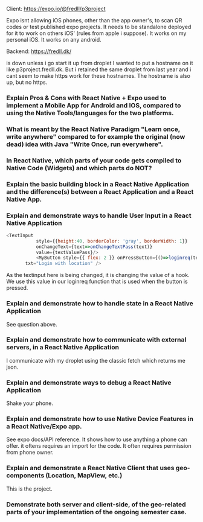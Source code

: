 
Client:
https://expo.io/@fredll/p3project

Expo isnt allowing iOS phones, other than the app owner's, to scan QR codes or test published expo projects. It needs to be standalone deployed for it to work on others iOS' (rules from apple i suppose). It works on my personal iOS. It works on any android. 


Backend:
https://fredll.dk/

is down unless i go start it up from droplet
I wanted to put a hostname on it like p3project.fredll.dk. But i retained the same droplet from last year and i cant seem to make https work for these hostnames. The hostname is also up, but no https. 

### Explain Pros & Cons with React Native + Expo used to implement a Mobile App for Android and IOS, compared to using the Native Tools/languages for the two platforms.
 
 
 ### What is meant by the React Native Paradigm "Learn once, write anywhere" compared to for example the original (now dead) idea with Java "Write Once, run everywhere".
       
       
 ### In React Native, which parts of your code gets compiled to Native Code (Widgets) and which parts do NOT?
      
      
 ### Explain the basic building block in a React Native Application and the difference(s) between a React Application and a React Native App.
      
 ###  Explain and demonstrate ways to handle User Input in a React Native Application
 ```javascript
 <TextInput 
            style={{height:40, borderColor: 'gray', borderWidth: 1}}
            onChangeText={text=>onChangeTextPass(text)}
            value={textValuePass}/>
            <MyButton style={{ flex: 2 }} onPressButton={()=>loginreq(textValueName,textValuePass,position.longitude,position.latitude)} 
        txt="Login with location" /> 
 ```
 As the textinput here is being changed, it is changing the value of a hook. We use this value in our loginreq function that is used
 when the button is pressed.
      
 ### Explain and demonstrate how to handle state in a React Native Application
      
 See question above.
      
 ### Explain and demonstrate how to communicate with external servers, in a React Native Application
 
 I communicate with my droplet using the classic fetch which returns me json.
 
 ### Explain and demonstrate ways to debug a React Native Application
 
 Shake your phone.
      
 ### Explain and demonstrate how to use Native Device Features in a React Native/Expo app.
 
 See expo docs/API reference. It shows how to use anything a phone can offer. it oftens requires an import for the code. It often requires permission from phone owner.
      
 ### Explain and demonstrate a React Native Client that uses geo-components (Location, MapView, etc.)
 
 This is the project.
      
 ### Demonstrate both server and client-side, of the geo-related parts of your implementation of the ongoing semester case.
